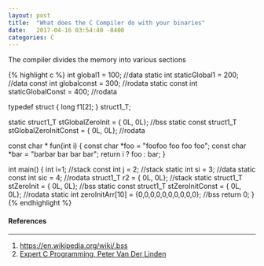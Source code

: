 ```yaml
---
layout: post
title:  "What does the C Compiler do with your binaries"
date:   2017-04-16 03:54:40 -0400
categories: C
---
```

The compiler divides the memory into various sections

{% highlight c %}
int global1 = 100; //data
static int staticGlobal1 = 200; //data
const int globalconst = 300; //rodata
static const int staticGlobalConst = 400; //rodata


typedef struct {
	long f1[2];
} struct1_T;

static struct1_T stGlobalZeroInit = { 0L, 0L}; //bss
static const struct1_T stGlobalZeroInitConst = { 0L, 0L}; //rodata

const char * fun(int i) {
	const char *foo = "foofoo foo foo foo";
	const char *bar = "barbar bar bar bar";
	return i ? foo : bar;
}

int main() {
	int i=1; //stack
	const int j = 2; //stack
	static int si = 3; //data
	static const int sic = 4; //rodata
	struct1_T r2 = { 0L, 0L}; //stack
	static struct1_T stZeroInit = { 0L, 0L}; //bss
	static const struct1_T stZeroInitConst = { 0L, 0L}; //rodata
	static int zeroInitArr[10] = {0,0,0,0,0,0,0,0,0,0}; //bss
	return 0;
}
{% endhighlight %}


#### References
---
1. <https://en.wikipedia.org/wiki/.bss>
2. [Expert C Programming, Peter Van Der Linden](https://www.amazon.com/Expert-Programming-Peter-van-Linden/dp/0131774298)

[jekyll-docs]: https://jekyllrb.com/docs/home
[jekyll-gh]:   https://github.com/jekyll/jekyll
[jekyll-talk]: https://talk.jekyllrb.com/
